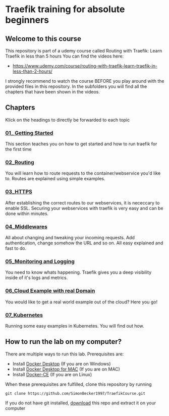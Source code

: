# Traefik training for absolute beginners
## Welcome to this course
This repository is part of a udemy course called Routing with Traefik: Learn Traefik in less than 5 hours
You can find the videos here: 
- https://www.udemy.com/course/routing-with-traefik-learn-traefik-in-less-than-2-hours/

I strongly recommend to watch the course BEFORE you play around with the provided files in this repository.
In the subfolders you will find all the chapters that have been shown in the videos.


## Chapters
Klick on the headings to directly be forwarded to each topic
### [01_ Getting Started](https://github.com/SimonBecker1997/TraefikCourse/tree/main/01_Getting_Started)
This section teaches you on how to get started and how to run traefik for the first time
### [02_Routing](https://github.com/SimonBecker1997/TraefikCourse/tree/main/02_Routing)
You will learn how to route requests to the container/webservice you'd like to. 
Routes are explained using simple examples.
### [03_HTTPS](https://github.com/SimonBecker1997/TraefikCourse/tree/main/03_HTTPS)
After establishing the correct routes to our webservices, it is nececcary to enable SSL.
Securing your webservices with traefik is very easy and can be done within minutes.
### [04_Middlewares](https://github.com/SimonBecker1997/TraefikCourse/tree/main/04_Middlewares)
All about changing and tweaking your incoming requests. Add authentication, change somehow the URL and so on.
All easy explained and fast to do.
### [05_Monitoring and Logging](https://github.com/SimonBecker1997/TraefikCourse/tree/main/05_Monitoring%20and%20Logging)
You need to know whats happening. Traefik gives you a deep visibility inside of it's logs and metrics.
### [06_Cloud Example with real Domain](https://github.com/SimonBecker1997/TraefikCourse/tree/main/06_Example_with_real_domain)
You would like to get a real world example out of the cloud? Here you go! 
### [07_Kubernetes](https://github.com/SimonBecker1997/TraefikCourse/tree/main/07_Kubernetes)
Running some easy examples in Kubernetes. You will find out how.
## How to run the lab on my computer?
There are multiple ways to run this lab.
Prerequisites are:
* Install [Docker Desktop](https://www.docker.com/products/docker-desktop) (If you are on Windows)
* Install [Docker Desktop for MAC](https://hub.docker.com/editions/community/docker-ce-desktop-mac?utm_source=docker&utm_medium=webreferral&utm_campaign=dd-smartbutton&utm_location=header) (If you are on MAC)
* Install [Docker-CE](https://docs.docker.com/engine/install/ubuntu/) (If you are on Linux)

When these prerequisites are fulfilled, clone this repository by running
```
git clone https://github.com/SimonBecker1997/TraefikCourse.git
```
If you do not have git installed, [download](https://github.com/SimonBecker1997/TraefikCourse/archive/refs/heads/main.zip) this repo and extract it on your computer

